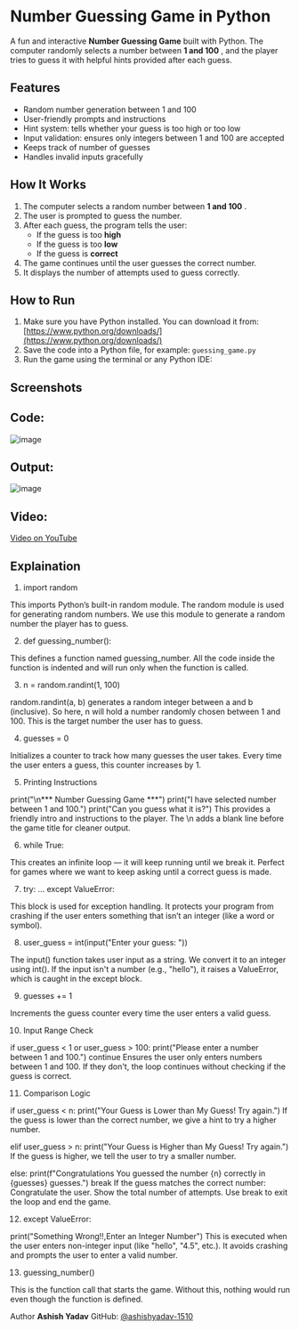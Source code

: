 # Number Guessing Game in Python

A fun and interactive **Number Guessing Game** built with Python. The computer randomly selects a number between  **1 and 100** , and the player tries to guess it with helpful hints provided after each guess.

## Features

* Random number generation between 1 and 100
* User-friendly prompts and instructions
* Hint system: tells whether your guess is too high or too low
* Input validation: ensures only integers between 1 and 100 are accepted
* Keeps track of number of guesses
* Handles invalid inputs gracefully

## How It Works

1. The computer selects a random number between  **1 and 100** .
2. The user is prompted to guess the number.
3. After each guess, the program tells the user:
   * If the guess is too **high**
   * If the guess is too **low**
   * If the guess is **correct**
4. The game continues until the user guesses the correct number.
5. It displays the number of attempts used to guess correctly.

## How to Run

1. Make sure you have Python installed. You can download it from: [https://www.python.org/downloads/](https://www.python.org/downloads/)
2. Save the code into a Python file, for example: `guessing_game.py`
3. Run the game using the terminal or any Python IDE:

## Screenshots
## Code:
![image]()
## Output:
![image]()

## Video:
[Video on YouTube]()

## Explaination

1. import random

This imports Python’s built-in random module.
The random module is used for generating random numbers.
We use this module to generate a random number the player has to guess.

2. def guessing_number():

This defines a function named guessing_number.
All the code inside the function is indented and will run only when the function is called.

3. n = random.randint(1, 100)

random.randint(a, b) generates a random integer between a and b (inclusive).
So here, n will hold a number randomly chosen between 1 and 100.
This is the target number the user has to guess.

4. guesses = 0

Initializes a counter to track how many guesses the user takes.
Every time the user enters a guess, this counter increases by 1.

5. Printing Instructions

print("\n*** Number Guessing Game ***")
print("I have selected  number between 1 and 100.")
print("Can you guess what it is?")
This provides a friendly intro and instructions to the player.
The \n adds a blank line before the game title for cleaner output.

6. while True:

This creates an infinite loop — it will keep running until we break it.
Perfect for games where we want to keep asking until a correct guess is made.

7. try: ... except ValueError:

This block is used for exception handling.
It protects your program from crashing if the user enters something that isn’t an integer (like a word or symbol).

8. user_guess = int(input("Enter your guess: "))

The input() function takes user input as a string.
We convert it to an integer using int().
If the input isn't a number (e.g., "hello"), it raises a ValueError, which is caught in the except block.

9. guesses += 1

Increments the guess counter every time the user enters a valid guess.

10. Input Range Check

if user_guess < 1 or user_guess > 100:
    print("Please enter a number between 1 and 100.")
    continue
Ensures the user only enters numbers between 1 and 100.
If they don't, the loop continues without checking if the guess is correct.

11. Comparison Logic

if user_guess < n:
    print("Your Guess is Lower than My Guess! Try again.")
If the guess is lower than the correct number, we give a hint to try a higher number.

elif user_guess > n:
    print("Your Guess is Higher than My Guess! Try again.")
If the guess is higher, we tell the user to try a smaller number.

else:
    print(f"Congratulations You guessed the number {n} correctly in {guesses} guesses.")
    break
If the guess matches the correct number:
Congratulate the user.
Show the total number of attempts.
Use break to exit the loop and end the game.

12. except ValueError:

print("Something Wrong!!,Enter an Integer Number")
This is executed when the user enters non-integer input (like "hello", "4.5", etc.).
It avoids crashing and prompts the user to enter a valid number.

13. guessing_number()

This is the function call that starts the game.
Without this, nothing would run even though the function is defined.


Author
**Ashish Yadav**
GitHub: [@ashishyadav-1510](https://github.com/ashishyadav-1510)
